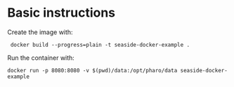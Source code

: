 # Basic instructions

Create the image with:

```
 docker build --progress=plain -t seaside-docker-example .  
```

Run the container with: 
```
docker run -p 8080:8080 -v $(pwd)/data:/opt/pharo/data seaside-docker-example
```
